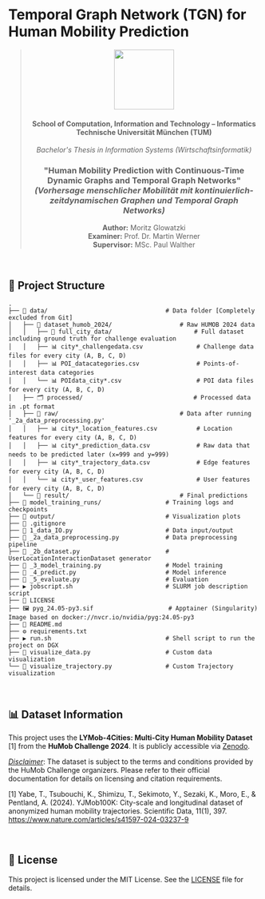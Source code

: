 # Temporal Graph Network (TGN) for Human Mobility Prediction

<div align="center">
 
> <img src="https://upload.wikimedia.org/wikipedia/commons/c/c8/Logo_of_the_Technical_University_of_Munich.svg" width="120"/>
>
> #### School of Computation, Information and Technology – Informatics<br> Technische Universität München (TUM)  
>
> _Bachelor's Thesis in Information Systems (Wirtschaftsinformatik)_
>
> ### "Human Mobility Prediction with Continuous-Time Dynamic Graphs and Temporal Graph Networks" <br> *(Vorhersage menschlicher Mobilität mit kontinuierlich-zeitdynamischen Graphen und Temporal Graph Networks)*  
>
> **Author:** Moritz Glowatzki  
> **Examiner:** Prof. Dr. Martin Werner  
> **Supervisor:** MSc. Paul Walther  

</div>

<br>

## 📂 Project Structure

```
.
├── 📂 data/                                 # Data folder [Completely excluded from Git]
│   ├── 📂 dataset_humob_2024/                   # Raw HUMOB 2024 data
│   │   ├── 📂 full_city_data/                       # Full dataset including ground truth for challenge evaluation
│   │   ├── 📊 city*_challengedata.csv               # Challenge data files for every city (A, B, C, D)
│   │   ├── 📊 POI_datacategories.csv                # Points-of-interest data categories
│   │   └── 📊 POIdata_city*.csv                     # POI data files for every city (A, B, C, D)
│   ├── 🗂️ processed/                               # Processed data in .pt format
│   ├── 📂 raw/                                  # Data after running '_2a_data_preprocessing.py'
│   │   ├── 📊 city*_location_features.csv           # Location features for every city (A, B, C, D)
│   │   ├── 📊 city*_prediction_data.csv             # Raw data that needs to be predicted later (x=999 and y=999)
│   │   ├── 📊 city*_trajectory_data.csv             # Edge features for every city (A, B, C, D)
│   │   └── 📊 city*_user_features.csv               # User features for every city (A, B, C, D)
│   └── 📂 result/                               # Final predictions
├── 📂️ model_training_runs/                  # Training logs and checkpoints
├── 📂 output/                               # Visualization plots
├── 📄 .gitignore
├── 🐍 1_data_IO.py                          # Data input/output
├── 🐍 _2a_data_preprocessing.py             # Data preprocessing pipeline
├── 🐍 _2b_dataset.py                        # UserLocationInteractionDataset generator
├── 🐍 _3_model_training.py                  # Model training
├── 🐍 _4_predict.py                         # Model inference
├── 🐍 _5_evaluate.py                        # Evaluation
├── ▶️ jobscript.sh                          # SLURM job description script
├── 📜 LICENSE
├── 🖼️ pyg_24.05-py3.sif                     # Apptainer (Singularity) Image based on docker://nvcr.io/nvidia/pyg:24.05-py3
├── 📖 README.md
├── ⚙️ requirements.txt
├── ▶️ run.sh                                # Shell script to run the project on DGX
├── 🐍 visualize_data.py                     # Custom data visualization
└── 🐍 visualize_trajectory.py               # Custom Trajectory visualization
```

<br>

## 📊 Dataset Information

This project uses the **LYMob-4Cities: Multi-City Human Mobility Dataset** [1] from the **HuMob Challenge 2024**.
It is publicly accessible via [Zenodo](https://zenodo.org/records/14219563).

<ins>*Disclaimer*</ins>: The dataset is subject to the terms and conditions provided by the HuMob Challenge organizers.
Please refer to their official documentation for details on licensing and citation requirements.

[1] Yabe, T., Tsubouchi, K., Shimizu, T., Sekimoto, Y., Sezaki, K., Moro, E., & Pentland, A. (2024). YJMob100K:
City-scale and longitudinal dataset of anonymized human mobility trajectories. Scientific Data, 11(1),
397. https://www.nature.com/articles/s41597-024-03237-9

<br>

## 📜 License

This project is licensed under the MIT License.
See the [LICENSE](/LICENSE) file for details.
 
